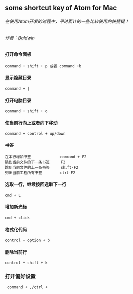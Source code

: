 ## some shortcut key of Atom for Mac
###### 在使用Atom开发的过程中，平时累计的一些比较使用的快捷键！
###### 作者：Baldwin


#### 打开命令面板

```
command + shift + p 或者 command +b
```

#### 显示隐藏目录

```
command + |
```

#### 打开电脑目录

```
command + shift + o
```

#### 使当前行向上或者向下移动

```
command + control + up/down
```

#### 书签

```
在本行增加书签             command + F2 
跳到当前文件的下一条书签     F2 
跳到当前文件的上一条书签     shift-F2 
列出当前工程所有书签        ctrl-F2 
```

#### 选取一行，继续按回选取下一行

```
cmd + L 
```

#### 增加新光标

```
cmd + click 
```

#### 格式化代码

```
control + option + b 
```


#### 删除当前行

```
control + shift + k 
```

### 打开偏好设置

```
 command + ,/ctrl + 
```









